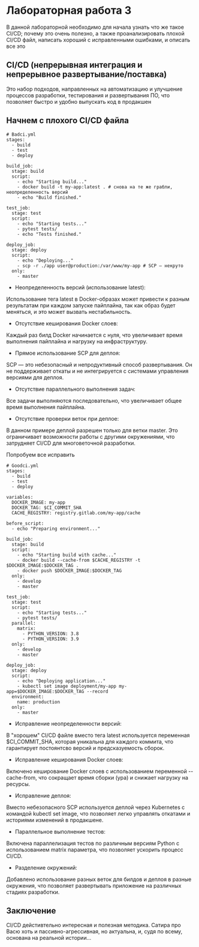 # Лабораторная работа 3
В данной лабораторной необходимо для начала узнать что же такое CI/CD; почему это очень полезно, а также проанализировать плохой CI/CD файл, написать хороший с исправленными ошибками, и описать все это

## CI/CD (непрерывная интеграция и непрерывное развертывание/поставка)
Это набор подходов, направленных на автоматизацию и улучшение процессов разработки, тестирования и развертывания ПО, что позволяет быстро и удобно выпускать код в продакшен

## Начнем с плохого CI/CD файла
```
# Badci.yml
stages:
  - build
  - test
  - deploy

build_job:
  stage: build
  script:
    - echo "Starting build..."
    - docker build -t my-app:latest . # снова на те же грабли, неопределенность версий
    - echo "Build finished."

test_job:
  stage: test
  script:
    - echo "Starting tests..."
    - pytest tests/
    - echo "Tests finished."

deploy_job:
  stage: deploy
  script:
    - echo "Deploying..."
    - scp -r ./app user@production:/var/www/my-app # SCP — некруто
  only:
    - master

```

* Неопределенность версий (использование latest):

Использование тега latest в Docker-образах может привести к разным результатам при каждом запуске пайплайна, так как образ будет меняться, и это может вызвать нестабильность.

* Отсутствие кеширования Docker слоев:

Каждый раз билд Docker начинается с нуля, что увеличивает время выполнения пайплайна и нагрузку на инфраструктуру.

* Прямое использование SCP для деплоя:

SCP — это небезопасный и непродуктивный способ развертывания. Он не поддерживает откаты и не интегрируется с системами управления версиями для деплоя.

* Отсутствие параллельного выполнения задач:

Все задачи выполняются последовательно, что увеличивает общее время выполнения пайплайна.

* Отсутствие проверки веток при деплое:

В данном примере деплой разрешен только для ветки master. Это ограничивает возможности работы с другими окружениями, что затрудняет CI/CD для многоветочной разработки.


Попробуем все исправить

```
# Goodci.yml
stages:
  - build
  - test
  - deploy

variables:
  DOCKER_IMAGE: my-app
  DOCKER_TAG: $CI_COMMIT_SHA
  CACHE_REGISTRY: registry.gitlab.com/my-app/cache

before_script:
  - echo "Preparing environment..."

build_job:
  stage: build
  script:
    - echo "Starting build with cache..."
    - docker build --cache-from $CACHE_REGISTRY -t $DOCKER_IMAGE:$DOCKER_TAG .
    - docker push $DOCKER_IMAGE:$DOCKER_TAG
  only:
    - develop
    - master

test_job:
  stage: test
  script:
    - echo "Starting tests..."
    - pytest tests/
  parallel:
    matrix:
      - PYTHON_VERSION: 3.8
      - PYTHON_VERSION: 3.9
  only:
    - develop
    - master

deploy_job:
  stage: deploy
  script:
    - echo "Deploying application..."
    - kubectl set image deployment/my-app my-app=$DOCKER_IMAGE:$DOCKER_TAG --record
  environment:
    name: production
  only:
    - master
```

* Исправление неопределенности версий:

В "хорошем" CI/CD файле вместо тега latest используется переменная $CI_COMMIT_SHA, которая уникальна для каждого коммита, что гарантирует постоянтсво версий и предсказуемость сборок.

* Исправление кеширования Docker слоев:

Включено кеширование Docker слоев с использованием переменной --cache-from, что сокращает время сборки (ура) и снижает нагрузку на ресурсы.

* Исправление деплоя:

Вместо небезопасного SCP используется деплой через Kubernetes с командой kubectl set image, что позволяет легко управлять откатами и историями изменений в продакшене.

* Параллельное выполнение тестов:

Включена параллелизация тестов по различным версиям Python с использованием matrix параметра, что позволяет ускорить процесс CI/CD.

* Разделение окружений:

Добавлено использование разных веток для билдов и деплоя в разные окружения, что позволяет развертывать приложение на различных стадиях разработки.

## Заключение

CI/CD дейстивтельно интересная и полезная методика. Сатира про Васю хоть и пассивно-агрессивная, но актуальна, и, судя по всему, основана на реальной истории...
